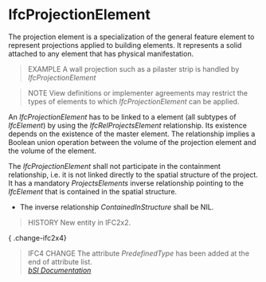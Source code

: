 IfcProjectionElement
====================
The projection element is a specialization of the general feature element to
represent projections applied to building elements. It represents a solid
attached to any element that has physical manifestation.  
  
> EXAMPLE  A wall projection such as a pilaster strip is handled by
> _IfcProjectionElement_  
  
> NOTE  View definitions or implementer agreements may restrict the types of
> elements to which _IfcProjectionElement_ can be applied.  
  
An _IfcProjectionElement_ has to be linked to a element (all subtypes of
_IfcElement_) by using the _IfcRelProjectsElement_ relationship. Its existence
depends on the existence of the master element. The relationship implies a
Boolean union operation between the volume of the projection element and the
volume of the element.  
  
The _IfcProjectionElement_ shall not participate in the containment
relationship, i.e. it is not linked directly to the spatial structure of the
project. It has a mandatory _ProjectsElements_ inverse relationship pointing
to the _IfcElement_ that is contained in the spatial structure.  
  
* The inverse relationship _ContainedInStructure_ shall be NIL.  
  
> HISTORY  New entity in IFC2x2.  
  
{ .change-ifc2x4}  
> IFC4 CHANGE  The attribute _PredefinedType_ has been added at the end of
> attribute list.  
[ _bSI
Documentation_](https://standards.buildingsmart.org/IFC/DEV/IFC4_2/FINAL/HTML/schema/ifcproductextension/lexical/ifcprojectionelement.htm)


